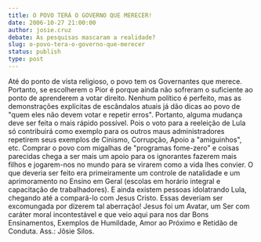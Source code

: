 ```yaml
---
title: O POVO TERÁ O GOVERNO QUE MERECER!
date: 2006-10-27 21:00:00
author: josie.cruz
debate: As pesquisas mascaram a realidade?
slug: o-povo-tera-o-governo-que-merecer
status: publish 
type: post
---
```


Até do ponto de vista religioso, o povo tem os Governantes que merece. Portanto, se escolherem o Pior é porque ainda não sofreram o suficiente ao ponto de aprenderem a votar direito.
Nenhum político é perfeito, mas as demonstrações explícitas de escândalos atuais já dão dicas ao povo de "quem eles não devem votar e repetir erros". Portanto, alguma mudança deve ser feita o mais rápido possível. Pois o voto para a reeleição de Lula só contribuirá como exemplo para os outros maus administradores repetirem seus exemplos de Cinismo, Corrupção, Apoio a "amiguinhos", etc.
Comprar o povo com migalhas de "programas fome-zero" e coisas parecidas chega a ser mais um apoio para os ignorantes fazerem mais filhos e jogarem-nos no mundo para se virarem como a vida lhes convier. O que deveria ser feito era primeiramente um controle de natalidade e um aprimoramento no Ensino em Geral (escolas em horário integral e capacitação de trabalhadores).
E ainda existem pessoas idolatrando Lula, chegando até a compará-lo com Jesus Cristo. Essas deveriam ser excomungada por dizerem tal aberração! Jesus foi um Avatar, um Ser com caráter moral incontestável e que veio aqui para nos dar Bons Ensinamentos, Exemplos de Humildade, Amor ao Próximo e Retidão de Conduta.
Ass.: Jôsie Silos.
